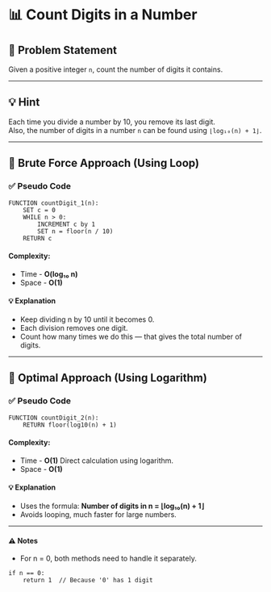 # 📊 Count Digits in a Number

## 🧩 Problem Statement
Given a positive integer `n`, count the number of digits it contains.

---

## 💡 Hint
Each time you divide a number by 10, you remove its last digit.  
Also, the number of digits in a number `n` can be found using `⌊log₁₀(n) + 1⌋`.

---

## 🔁 Brute Force Approach (Using Loop)

### ✅ Pseudo Code
```plaintext
FUNCTION countDigit_1(n):
    SET c = 0
    WHILE n > 0:
        INCREMENT c by 1
        SET n = floor(n / 10)
    RETURN c
```
#### Complexity:
- Time - **O(log₁₀ n)**
- Space - **O(1)**
#### 💡 Explanation
- Keep dividing n by 10 until it becomes 0.
- Each division removes one digit.
- Count how many times we do this — that gives the total number of digits.

---

## 📐 Optimal Approach (Using Logarithm)

### ✅ Pseudo Code
```plaintext
FUNCTION countDigit_2(n):
    RETURN floor(log10(n) + 1)
```
#### Complexity:
- Time - **O(1)** Direct calculation using logarithm.
- Space - **O(1)**
#### 💡 Explanation
- Uses the formula: **Number of digits in n = ⌊log₁₀(n) + 1⌋**
- Avoids looping, much faster for large numbers.

---

#### ⚠️ Notes
- For n = 0, both methods need to handle it separately.
```plaintext
if n == 0:
    return 1  // Because '0' has 1 digit
```